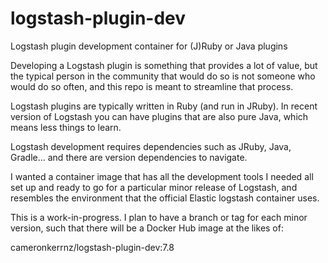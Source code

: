 # logstash-plugin-dev
Logstash plugin development container for (J)Ruby or Java plugins

Developing a Logstash plugin is something that provides a lot of value,
but the typical person in the community that would do so is not someone
who would do so often, and this repo is meant to streamline that process.

Logstash plugins are typically written in Ruby (and run in JRuby). In
recent version of Logstash you can have plugins that are also pure Java,
which means less things to learn.

Logstash development requires dependencies such as JRuby, Java, Gradle...
and there are version dependencies to navigate.

I wanted a container image that has all the development tools I needed
all set up and ready to go for a particular minor release of Logstash,
and resembles the environment that the official Elastic logstash
container uses.

This is a work-in-progress. I plan to have a branch or tag for each minor
version, such that there will be a Docker Hub image at the likes of:

cameronkerrnz/logstash-plugin-dev:7.8

